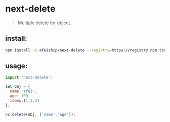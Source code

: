 # next-delete
> Multiple delete for object.

## install:
```bash
npm install -S afeiship/next-delete --registry=https://registry.npm.taobao.org
```

## usage:
```js
import 'next-delete';

let obj = {
  name:'afei',
  age: 100,
  items:[1,2,3]
};

nx.delete(obj, ['name','age']);
```
